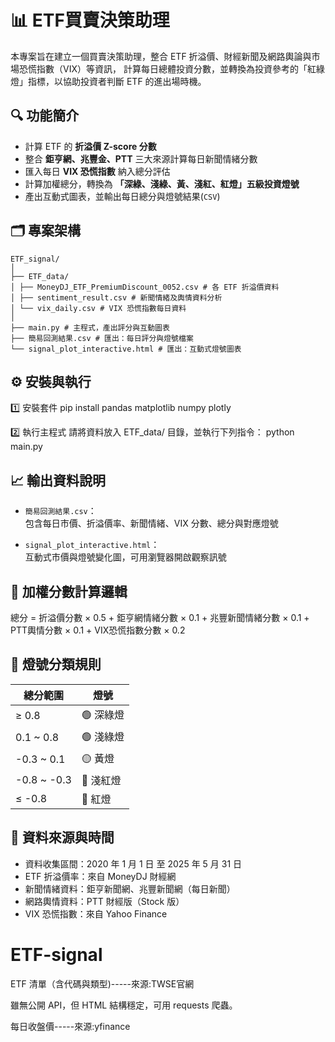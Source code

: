 ##
# 📊 ETF買賣決策助理

本專案旨在建立一個買賣決策助理，整合 ETF 折溢價、財經新聞及網路輿論與市場恐慌指數（VIX）等資訊，
計算每日總體投資分數，並轉換為投資參考的「紅綠燈」指標，以協助投資者判斷 ETF 的進出場時機。


## 🔍 功能簡介

- 計算 ETF 的 **折溢價 Z-score 分數** 
- 整合 **鉅亨網、兆豐金、PTT** 三大來源計算每日新聞情緒分數  
- 匯入每日 **VIX 恐慌指數** 納入總分評估  
- 計算加權總分，轉換為 **「深綠、淺綠、黃、淺紅、紅燈」五級投資燈號**  
- 產出互動式圖表，並輸出每日總分與燈號結果(`CSV`)


## 🗂️ 專案架構
``` 
ETF_signal/
│
├── ETF_data/
│ ├── MoneyDJ_ETF_PremiumDiscount_0052.csv # 各 ETF 折溢價資料
│ ├── sentiment_result.csv # 新聞情緒及輿情資料分析
│ └── vix_daily.csv # VIX 恐慌指數每日資料
│
├── main.py # 主程式，產出評分與互動圖表
├── 簡易回測結果.csv # 匯出：每日評分與燈號檔案
└── signal_plot_interactive.html # 匯出：互動式燈號圖表
``` 
## ⚙️ 安裝與執行

1️⃣ 安裝套件
pip install pandas matplotlib numpy plotly

2️⃣ 執行主程式
請將資料放入 ETF_data/ 目錄，並執行下列指令：
python main.py

## 📈 輸出資料說明
- `簡易回測結果.csv`：  
  包含每日市價、折溢價率、新聞情緒、VIX 分數、總分與對應燈號  

- `signal_plot_interactive.html`：  
  互動式市價與燈號變化圖，可用瀏覽器開啟觀察訊號  

## 🧮 加權分數計算邏輯

總分 = 
  折溢價分數 × 0.5 +
  鉅亨網情緒分數 × 0.1 +
  兆豐新聞情緒分數 × 0.1 +
  PTT輿情分數 × 0.1 +
  VIX恐慌指數分數 × 0.2

## 🚦 燈號分類規則

| 總分範圍         | 燈號       |
|-----------------|------------|
| ≥ 0.8           | 🟢 深綠燈  |
| 0.1 ~ 0.8       | 🟢 淺綠燈  |
| -0.3 ~ 0.1      | 🟡 黃燈    |
| -0.8 ~ -0.3     | 🔴 淺紅燈  |
| ≤ -0.8          | 🔴 紅燈    |

## 📌 資料來源與時間
- 資料收集區間：2020 年 1 月 1 日 至 2025 年 5 月 31 日  
- ETF 折溢價率：來自 MoneyDJ 財經網  
- 新聞情緒資料：鉅亨新聞網、兆豐新聞網（每日新聞）  
- 網路輿情資料：PTT 財經版（Stock 版）  
- VIX 恐慌指數：來自 Yahoo Finance


# ETF-signal

ETF 清單（含代碼與類型)-----來源:TWSE官網

雖無公開 API，但 HTML 結構穩定，可用 requests 爬蟲。


每日收盤價-----來源:yfinance
